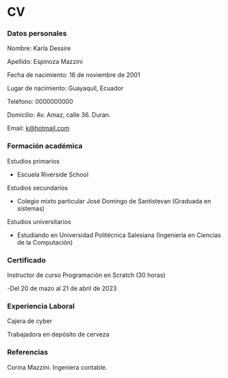 # CV
### Datos personales
Nombre: Karla Dessire 

Apellido: Espinoza Mazzini

Fecha de nacimiento: 16 de noviembre de 2001

Lugar de nacimiento: Guayaquil, Ecuador

Teléfono: 0000000000

Domicilio: Av. Amaz, calle 36. Duran.

Email: k@hotmail.com

### Formación académica

Estudios primarios
- Escuela Riverside School

Estudios secundarios
- Colegio mixto particular José Domingo de Santistevan (Graduada en sistemas)

Estudios universitarios
- Estudiando en Universidad Politécnica Salesiana (Ingeniería en Ciencias de la Computación)

### Certificado
Instructor de curso Programación en Scratch (30 horas) 

 -Del 20 de mazo al 21 de abril de 2023
 
 

### Experiencia Laboral
Cajera de cyber

Trabajadora en depósito de cerveza

### Referencias
Corina Mazzini. Ingeniera contable.
